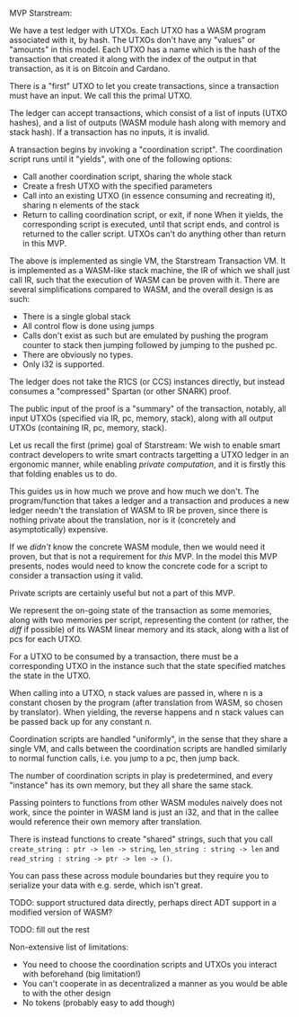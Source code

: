 MVP Starstream:

We have a test ledger with UTXOs.
Each UTXO has a WASM program associated with it, by hash.
The UTXOs don't have any "values" or "amounts" in this model.
Each UTXO has a name which is the hash of the transaction that created
it along with the index of the output in that transaction,
as it is on Bitcoin and Cardano.

There is a "first" UTXO to let you create transactions,
since a transaction must have an input.
We call this the primal UTXO.

The ledger can accept transactions,
which consist of a list of inputs (UTXO hashes),
and a list of outputs (WASM module hash along with memory and stack hash).
If a transaction has no inputs, it is invalid.

A transaction begins by invoking a "coordination script".
The coordination script runs until it "yields", with one of the following options:
- Call another coordination script, sharing the whole stack
- Create a fresh UTXO with the specified parameters
- Call into an existing UTXO (in essence consuming and recreating it), sharing n elements of the stack
- Return to calling coordination script, or exit, if none
When it yields, the corresponding script is executed, until that script ends,
and control is returned to the caller script.
UTXOs can't do anything other than return in this MVP.

The above is implemented as single VM, the Starstream Transaction VM.
It is implemented as a WASM-like stack machine, the IR of which we shall just call IR,
such that the execution of WASM can be proven with it.
There are several simplifications compared to WASM, and the overall design is as such:
- There is a single global stack
- All control flow is done using jumps
- Calls don't exist as such but are emulated by pushing the
  program counter to stack then jumping followed by jumping to the pushed pc.
- There are obviously no types.
- Only i32 is supported.

The ledger does not take the R1CS (or CCS) instances directly,
but instead consumes a "compressed" Spartan (or other SNARK) proof.

The public input of the proof is a "summary" of the transaction,
notably, all input UTXOs (specified via IR, pc, memory, stack),
along with all output UTXOs (containing IR, pc, memory, stack).

Let us recall the first (prime) goal of Starstream:
We wish to enable smart contract developers to write smart contracts
targetting a UTXO ledger in an ergonomic manner, while enabling
_private computation_, and it is firstly this that folding enables us to do.

This guides us in how much we prove and how much we don't.
The program/function that takes a ledger and a transaction and produces a new ledger
needn't the translation of WASM to IR be proven, since there is nothing
private about the translation, nor is it (concretely and asymptotically) expensive.

If we _didn't_ know the concrete WASM module, then we would need it proven,
but that is not a requirement for _this_ MVP.
In the model this MVP presents, nodes would need to know the concrete
code for a script to consider a transaction using it valid.

Private scripts are certainly useful but not a part of this MVP.

We represent the on-going state of the transaction as some memories,
along with two memories per script, representing the content (or rather,
the _diff_ if possible) of its WASM linear memory and its stack,
along with a list of pcs for each UTXO.

For a UTXO to be consumed by a transaction, there must be a corresponding UTXO
in the instance such that the state specified matches the state
in the UTXO.

When calling into a UTXO, n stack values are passed in, where n is a constant
chosen by the program (after translation from WASM, so chosen by translator).
When yielding, the reverse happens and n stack values can be passed back up
for any constant n.

Coordination scripts are handled "uniformly", in the sense that they share
a single VM, and calls between the coordination scripts are handled similarly
to normal function calls, i.e. you jump to a pc, then jump back.

The number of coordination scripts in play is predetermined,
and every "instance" has its own memory, but they all share
the same stack.

Passing pointers to functions from other WASM modules naively
does not work, since the pointer in WASM land is just an i32,
and that in the callee would reference their own memory after translation.

There is instead functions to create "shared" strings,
such that you call `create_string : ptr -> len -> string`,
`len_string : string -> len` and `read_string : string -> ptr -> len -> ()`.

You can pass these across module boundaries but they require you to
serialize your data with e.g. serde, which isn't great.

TODO: support structured data directly,
      perhaps direct ADT support in a modified version of WASM?

TODO: fill out the rest

Non-extensive list of limitations:
- You need to choose the coordination scripts and UTXOs you interact with beforehand (big limitation!)
- You can't cooperate in as decentralized a manner as you would be able to with the other design
- No tokens (probably easy to add though)

